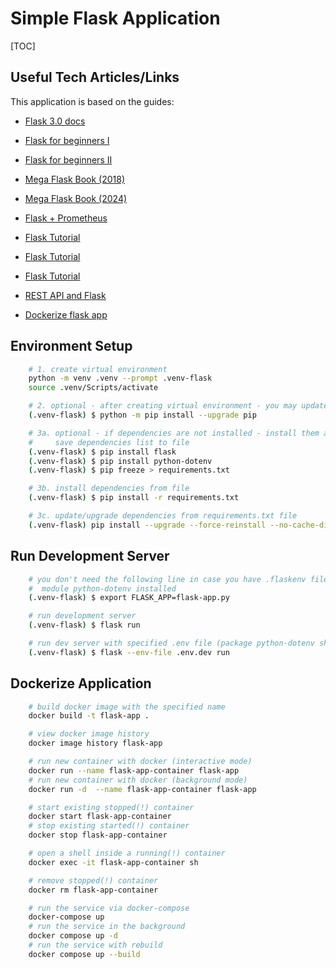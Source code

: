 <!-- cspell:ignore flaskenv -->

# Simple Flask Application

[TOC]

## Useful Tech Articles/Links

This application is based on the guides:

- [Flask 3.0 docs](https://flask.palletsprojects.com/en/3.0.x/)
- [Flask for beginners I](https://habr.com/ru/articles/783574/)
- [Flask for beginners II](https://habr.com/ru/articles/784770/)
- [Mega Flask Book (2018)](https://habr.com/ru/articles/346306/)
- [Mega Flask Book (2024)](https://habr.com/ru/articles/804245/)
- [Flask + Prometheus](https://habr.com/ru/articles/518122/)
- [Flask Tutorial](https://www.geeksforgeeks.org/flask-tutorial/)
- [Flask Tutorial](https://otus.ru/journal/flask-vvedenie/)
- [Flask Tutorial](https://proglib.io/p/samouchitel-po-python-dlya-nachinayushchih-chast-23-osnovy-veb-razrabotki-na-flask-2023-06-27?ysclid=lxyaghvvrm969774221)

- [REST API and Flask](https://habr.com/ru/articles/246699/)

- [Dockerize flask app](https://testdriven.io/blog/dockerizing-flask-with-postgres-gunicorn-and-nginx/)

## Environment Setup

```bash
    # 1. create virtual environment
    python -m venv .venv --prompt .venv-flask
    source .venv/Scripts/activate

    # 2. optional - after creating virtual environment - you may update pip
    (.venv-flask) $ python -m pip install --upgrade pip

    # 3a. optional - if dependencies are not installed - install them and
    #     save dependencies list to file
    (.venv-flask) $ pip install flask
    (.venv-flask) $ pip install python-dotenv
    (.venv-flask) $ pip freeze > requirements.txt

    # 3b. install dependencies from file
    (.venv-flask) $ pip install -r requirements.txt

    # 3c. update/upgrade dependencies from requirements.txt file
    (.venv-flask) pip install --upgrade --force-reinstall --no-cache-dir -r requirements.txt
```

## Run Development Server

```bash
    # you don't need the following line in case you have .flaskenv file and
    #  module python-dotenv installed
    (.venv-flask) $ export FLASK_APP=flask-app.py

    # run development server
    (.venv-flask) $ flask run

    # run dev server with specified .env file (package python-dotenv should be installed)
    (.venv-flask) $ flask --env-file .env.dev run
```

## Dockerize Application

```bash
    # build docker image with the specified name
    docker build -t flask-app .

    # view docker image history
    docker image history flask-app

    # run new container with docker (interactive mode)
    docker run --name flask-app-container flask-app
    # run new container with docker (background mode)
    docker run -d  --name flask-app-container flask-app

    # start existing stopped(!) container
    docker start flask-app-container
    # stop existing started(!) container
    docker stop flask-app-container

    # open a shell inside a running(!) container
    docker exec -it flask-app-container sh

    # remove stopped(!) container
    docker rm flask-app-container

    # run the service via docker-compose
    docker-compose up
    # run the service in the background
    docker compose up -d
    # run the service with rebuild
    docker compose up --build
```
